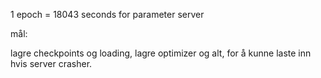 1 epoch = 18043 seconds for parameter server



mål:

lagre checkpoints og loading, lagre optimizer og alt, for å kunne laste inn hvis server crasher.